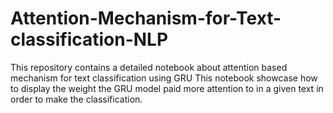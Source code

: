# Attention-Mechanism-for-Text-classification-NLP

This repository contains a detailed notebook about attention based mechanism for text classification using GRU
This notebook showcase how to display the weight the GRU model paid more attention to in a given text in order to make the classification.

